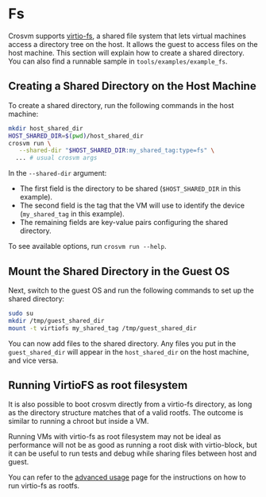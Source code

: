 # Fs

Crosvm supports
[virtio-fs](https://docs.oasis-open.org/virtio/virtio/v1.2/csd01/virtio-v1.2-csd01.html#x1-45800011),
a shared file system that lets virtual machines access a directory tree on the host. It allows the
guest to access files on the host machine. This section will explain how to create a shared
directory. You can also find a runnable sample in `tools/examples/example_fs`.

## Creating a Shared Directory on the Host Machine

To create a shared directory, run the following commands in the host machine:

```sh
mkdir host_shared_dir
HOST_SHARED_DIR=$(pwd)/host_shared_dir
crosvm run \
   --shared-dir "$HOST_SHARED_DIR:my_shared_tag:type=fs" \
  ... # usual crosvm args
```

In the `--shared-dir` argument:

- The first field is the directory to be shared (`$HOST_SHARED_DIR` in this example).
- The second field is the tag that the VM will use to identify the device (`my_shared_tag` in this
  example).
- The remaining fields are key-value pairs configuring the shared directory.

To see available options, run `crosvm run --help`.

## Mount the Shared Directory in the Guest OS

Next, switch to the guest OS and run the following commands to set up the shared directory:

```sh
sudo su
mkdir /tmp/guest_shared_dir
mount -t virtiofs my_shared_tag /tmp/guest_shared_dir
```

You can now add files to the shared directory. Any files you put in the `guest_shared_dir` will
appear in the `host_shared_dir` on the host machine, and vice versa.

## Running VirtioFS as root filesystem

It is also possible to boot crosvm directly from a virtio-fs directory, as long as the directory
structure matches that of a valid rootfs. The outcome is similar to running a chroot but inside a
VM.

Running VMs with virtio-fs as root filesystem may not be ideal as performance will not be as good as
running a root disk with virtio-block, but it can be useful to run tests and debug while sharing
files between host and guest.

You can refer to the [advanced usage](../running_crosvm/advanced_usage.md#with-virtiofs) page for
the instructions on how to run virtio-fs as rootfs.
